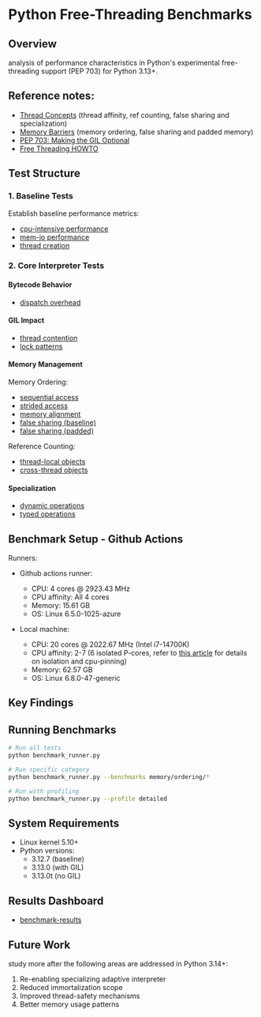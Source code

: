 # Python Free-Threading Benchmarks

## Overview

analysis of performance characteristics in Python's experimental free-threading support (PEP 703) for Python 3.13+.

## Reference notes:
- [Thread Concepts](docs/understanding_thread_concepts.md) (thread affinity, ref counting, false sharing and specialization)
- [Memory Barriers](docs/understanding_memory_barriers.md) (memory ordering, false sharing and padded memory)
- [PEP 703: Making the GIL Optional](https://peps.python.org/pep-0703/)
- [Free Threading HOWTO](https://docs.python.org/3/howto/free-threading-python.html)


## Test Structure

### 1. Baseline Tests
Establish baseline performance metrics:
- [cpu-intensive performance](benchmarks/tests/baseline/test_cpu_baseline.py)
- [mem-io performance](benchmarks/tests/baseline/test_memory_baseline.py)
- [thread creation](benchmarks/tests/baseline/test_thread_baseline.py)

### 2. Core Interpreter Tests

#### Bytecode Behavior
- [dispatch overhead](benchmarks/tests/bytecode/test_bytecode_dispatch.py)

#### GIL Impact
- [thread contention](benchmarks/tests/gil/test_contention.py)
- [lock patterns](benchmarks/tests/gil/test_lock_patterns.py)

#### Memory Management
Memory Ordering:
- [sequential access](benchmarks/tests/memory/ordering/test_sequential_access.py)
- [strided access](benchmarks/tests/memory/ordering/test_strided_access.py)
- [memory alignment](benchmarks/tests/memory/ordering/test_alignment.py)
- [false sharing (baseline)](benchmarks/tests/memory/ordering/test_false_sharing_baseline.py)
- [false sharing (padded)](benchmarks/tests/memory/ordering/test_false_sharing_padded.py)

Reference Counting:
- [thread-local objects](benchmarks/tests/memory/ref_counting/test_thread_local.py)
- [cross-thread objects](benchmarks/tests/memory/ref_counting/test_cross_thread.py)

#### Specialization
- [dynamic operations](benchmarks/tests/specialization/test_dynamic_operations.py)
- [typed operations](benchmarks/tests/specialization/test_typed_operations.py)

## Benchmark Setup - Github Actions

Runners:
- Github actions runner: 
  - CPU: 4 cores @ 2923.43 MHz
  - CPU affinity: All 4 cores
  - Memory: 15.61 GB
  - OS: Linux 6.5.0-1025-azure

- Local machine:
  - CPU: 20 cores @ 2022.67 MHz (Intel i7-14700K)
  - CPU affinity: 2-7 (6 isolated P-cores, refer to [this article](https://manuel.bernhardt.io/posts/2023-11-16-core-pinning/) for details on isolation and cpu-pinning)
  - Memory: 62.57 GB
  - OS: Linux 6.8.0-47-generic

## Key Findings


## Running Benchmarks

```bash
# Run all tests
python benchmark_runner.py

# Run specific category
python benchmark_runner.py --benchmarks memory/ordering/*

# Run with profiling
python benchmark_runner.py --profile detailed
```

## System Requirements

- Linux kernel 5.10+
- Python versions:
  - 3.12.7 (baseline)
  - 3.13.0 (with GIL)
  - 3.13.0t (no GIL)

## Results Dashboard
- [benchmark-results](https://swap357.github.io/pybench)

## Future Work

study more after the following areas are addressed in Python 3.14+:
1. Re-enabling specializing adaptive interpreter
2. Reduced immortalization scope
3. Improved thread-safety mechanisms
4. Better memory usage patterns

